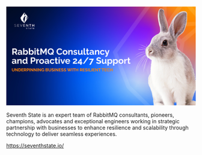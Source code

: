 [![Seventh State](https://raw.githubusercontent.com/Seventh-State/.github/main/profile/seventh_state_github_readme.png)](https://seventhstate.io/)


Seventh State is an expert team of RabbitMQ consultants, pioneers, champions, advocates and exceptional engineers working in strategic partnership with businesses to enhance resilience and scalability through technology to deliver seamless experiences.

https://seventhstate.io/
